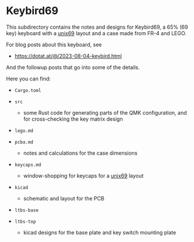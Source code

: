 Keybird69
=========

This subdirectory contains the notes and designs for Keybird69,
a 65% (69 key) keyboard with a [unix69][] layout and a case made from
FR-4 and LEGO.

[unix69]: https://dotat.at/@/2023-08-04-unix69.html

For blog posts about this keyboard, see

  * <https://dotat.at/@/2023-08-04-keybird.html>

And the followup posts that go into some of the details.

Here you can find:

  * `Cargo.toml`
  * `src`
      * some Rust code for generating parts of the QMK configuration,
        and for cross-checking the key matrix design

  * `lego.md`
  * `pcba.md`
      * notes and calculations for the case dimensions

  * `keycaps.md`
      * window-shopping for keycaps for a [unix69][] layout

  * `kicad`
      * schematic and layout for the PCB

  * `ltbs-base`
  * `ltbs-top`
      * kicad designs for the base plate and key switch mounting plate
